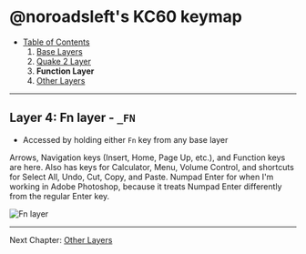 # @noroadsleft's KC60 keymap

- [Table of Contents](./readme.md)
  1. [Base Layers](./readme_ch1.md)
  2. [Quake 2 Layer](./readme_ch2.md)
  3. **Function Layer**
  4. [Other Layers](./readme_ch4.md)


----

## Layer 4: Fn layer - `_FN`

- Accessed by holding either `Fn` key from any base layer

Arrows, Navigation keys (Insert, Home, Page Up, etc.), and Function keys are here. Also has keys for Calculator, Menu, Volume Control, and shortcuts for Select All, Undo, Cut, Copy, and Paste. Numpad Enter for when I'm working in Adobe Photoshop, because it treats Numpad Enter differently from the regular Enter key.

![Fn layer](https://raw.githubusercontent.com/noroadsleft/qmk_images/master/keyboards/kc60/keymaps/noroadsleft/layer-4-function.png)


----

Next Chapter: [Other Layers](./readme_ch4.md)
